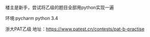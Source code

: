 楼主是新手，尝试将乙级的题目全部用python实现一遍

环境:pycharm python 3.4

浙大PAT乙级 地址：https://www.patest.cn/contests/pat-b-practise

